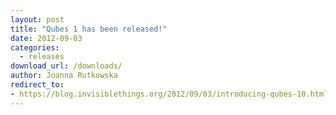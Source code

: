 ```yaml
---
layout: post
title: "Qubes 1 has been released!"
date: 2012-09-03
categories:
  - releases
download_url: /downloads/
author: Joanna Rutkowska
redirect_to:
- https://blog.invisiblethings.org/2012/09/03/introducing-qubes-10.html
---
```


